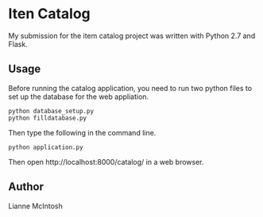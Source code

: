 # Iten Catalog
My submission for the item catalog project was written with Python 2.7 and Flask. 

## Usage
Before running the catalog application, you need to run two python files to set up the database for the web appliation.

```
python database_setup.py
python filldatabase.py
```

Then type the following in the command line.
```
python application.py
```

Then open http://localhost:8000/catalog/ in a web browser.

## Author

Lianne McIntosh